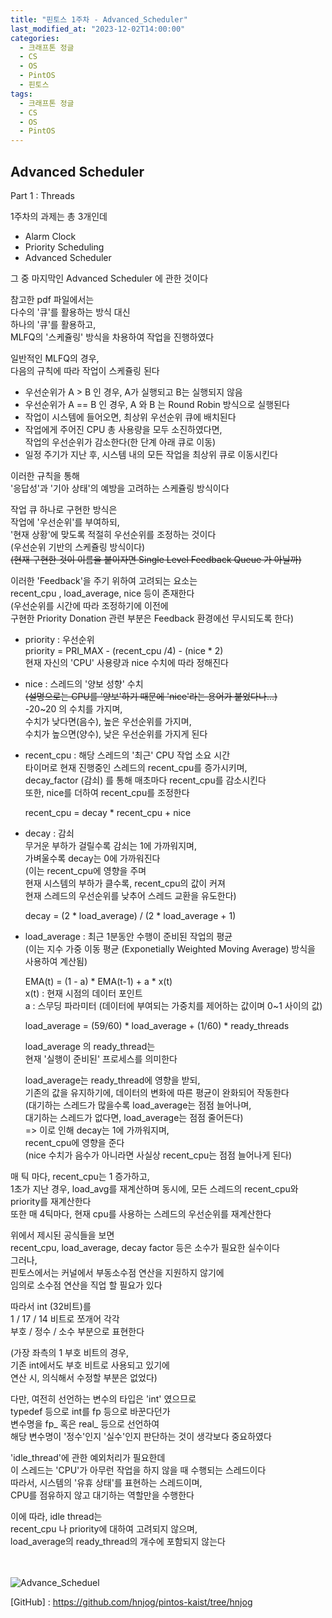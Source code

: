 ```yaml
---
title: "핀토스 1주차 - Advanced_Scheduler"
last_modified_at: "2023-12-02T14:00:00"
categories:
  - 크래프톤 정글
  - CS
  - OS
  - PintOS
  - 핀토스
tags:
  - 크래프톤 정글
  - CS
  - OS
  - PintOS
---
```


## Advanced Scheduler
 Part 1 : Threads <br>

 1주차의 과제는 총 3개인데<br>
 - Alarm Clock
 - Priority Scheduling
 - Advanced Scheduler

 그 중 마지막인 Advanced Scheduler 에 관한 것이다<br>

 참고한 pdf 파일에서는<br>
 다수의 '큐'를 활용하는 방식 대신<br>
 하나의 '큐'를 활용하고,<br>
 MLFQ의 '스케쥴링' 방식을 차용하여 작업을 진행하였다<br>

 일반적인 MLFQ의 경우,<br>
 다음의 규칙에 따라 작업이 스케쥴링 된다<br>
 - 우선순위가 A > B 인 경우, A가 실행되고 B는 실행되지 않음
 - 우선순위가 A == B 인 경우, A 와 B 는 Round Robin 방식으로 실행된다
 - 작업이 시스템에 들어오면, 최상위 우선순위 큐에 배치된다
 - 작업에게 주어진 CPU 총 사용량을 모두 소진하였다면,<br>
      작업의 우선순위가 감소한다(한 단계 아래 큐로 이동)<br>
 - 일정 주기가 지난 후, 시스템 내의 모든 작업을 최상위 큐로 이동시킨다<br>

 이러한 규칙을 통해<br>
 '응답성'과 '기아 상태'의 예방을 고려하는 스케쥴링 방식이다<br>

 작업 큐 하나로 구현한 방식은<br>
 작업에 '우선순위'를 부여하되,<br>
 '현재 상황'에 맞도록 적절히 우선순위를 조정하는 것이다<br>
 (우선순위 기반의 스케쥴링 방식이다)<br>
 ~~(현재 구현한 것이 이름을 붙이자면 Single Level Feedback Queue 가 아닐까)~~<br>
 

 이러한 'Feedback'을 주기 위하여 고려되는 요소는<br>
 recent_cpu , load_average, nice 등이 존재한다<br>
 (우선순위를 시간에 따라 조정하기에 이전에 <br>
 구현한 Priority Donation 관련 부분은 Feedback 환경에선 무시되도록 한다)<br>

 - priority : 우선순위<br>
  priority = PRI_MAX - (recent_cpu /4) - (nice * 2) <br>
  현재 자신의 'CPU' 사용량과 nice 수치에 따라 정해진다<br>

 - nice : 스레드의 '양보 성향' 수치<br>
 ~~(설명으로는 CPU를 '양보'하기 때문에 'nice'라는 용어가 붙었다나...)~~<br>
 -20~20 의 수치를 가지며,<br>
 수치가 낮다면(음수), 높은 우선순위를 가지며,<br>
 수치가 높으면(양수), 낮은 우선순위를 가지게 된다<br>

 - recent_cpu : 해당 스레드의 '최근' CPU 작업 소요 시간<br>
 타이머로 현재 진행중인 스레드의 recent_cpu를 증가시키며,<br>
 decay_factor (감쇠) 를 통해 매초마다 recent_cpu를 감소시킨다<br>
 또한, nice를 더하여 recent_cpu를 조정한다<br>

    recent_cpu = decay * recent_cpu + nice<br>
 
 - decay : 감쇠<br>
 무거운 부하가 걸릴수록 감쇠는 1에 가까워지며,<br>
 가벼울수록 decay는 0에 가까워진다<br>
 (이는 recent_cpu에 영향을 주며<br>
 현재 시스템의 부하가 클수록, recent_cpu의 값이 커져<br>
 현재 스레드의 우선순위를 낮추어 스레드 교환을 유도한다)<br>

    decay = (2 * load_average) / (2 * load_average + 1)<br>

 - load_average : 최근 1분동안 수행이 준비된 작업의 평균<br>
 (이는 지수 가중 이동 평균 (Exponetially Weighted Moving Average) 방식을 사용하여 계산됨)<br>

    EMA(t) = (1 - a) * EMA(t-1) + a * x(t)<br>
  x(t) : 현재 시점의 데이터 포인트<br>
 a : 스무딩 파라미터 (데이터에 부여되는 가중치를 제어하는 값이며 0~1 사이의 값)<br>

    load_average = (59/60) * load_average + (1/60) * ready_threads<br>

    load_average 의 ready_thread는<br>
 현재 '실행이 준비된' 프로세스를 의미한다<br>

    load_average는 ready_thread에 영향을 받되,<br>
 기존의 값을 유지하기에, 데이터의 변화에 따른 평균이 완화되어 작동한다<br>
 (대기하는 스레드가 많을수록 load_average는 점점 늘어나며,<br>
 대기하는 스레드가 없다면, load_average는 점점 줄어든다)<br>
 => 이로 인해 decay는 1에 가까워지며,<br>
    recent_cpu에 영향을 준다<br>
    (nice 수치가 음수가 아니라면 사실상 recent_cpu는 점점 늘어나게 된다)<br>

 매 틱 마다, recent_cpu는 1 증가하고,<br>
 1초가 지난 경우, load_avg를 재계산하며 동시에, 모든 스레드의 recent_cpu와<br>
 priority를 재계산한다<br>
 또한 매 4틱마다, 현재 cpu를 사용하는 스레드의 우선순위를 재계산한다<br>

 위에서 제시된 공식들을 보면<br>
 recent_cpu, load_average, decay factor 등은 소수가 필요한 실수이다<br>
 그러나,<br>
 핀토스에서는 커널에서 부동소수점 연산을 지원하지 않기에<br>
 임의로 소수점 연산을 직업 할 필요가 있다<br>

 따라서 int (32비트)를<br>
 1 / 17 / 14 비트로 쪼개어 각각<br>
 부호 / 정수 / 소수 부분으로 표현한다<br>

 (가장 좌측의 1 부호 비트의 경우,<br>
 기존 int에서도 부호 비트로 사용되고 있기에<br>
 연산 시, 의식해서 수정할 부분은 없었다)<br>

 다만, 여전히 선언하는 변수의 타입은 'int' 였으므로<br>
 typedef 등으로 int를 fp 등으로 바꾼다던가<br>
 변수명을 fp_ 혹은 real_ 등으로 선언하여<br>
 해당 변수명이 '정수'인지 '실수'인지 판단하는 것이 생각보다 중요하였다<br>

 'idle_thread'에 관한 예외처리가 필요한데<br>
 이 스레드는 'CPU'가 아무런 작업을 하지 않을 때 수행되는 스레드이다<br>
 따라서, 시스템의 '유휴 상태'를 표현하는 스레드이며,<br>
 CPU를 점유하지 않고 대기하는 역할만을 수행한다<br>

 이에 따라, idle thread는 <br>
 recent_cpu 나 priority에 대하여 고려되지 않으며,<br>
 load_average의 ready_thread의 개수에 포함되지 않는다<br>
 
 <br><br>
![Advance_Scheduel](https://github.com/hnjog/hnjog.github.io/assets/43630972/e7021f42-cf58-4cfa-ad72-26e92fd11bc1)

 [GitHub] : <https://github.com/hnjog/pintos-kaist/tree/hnjog>